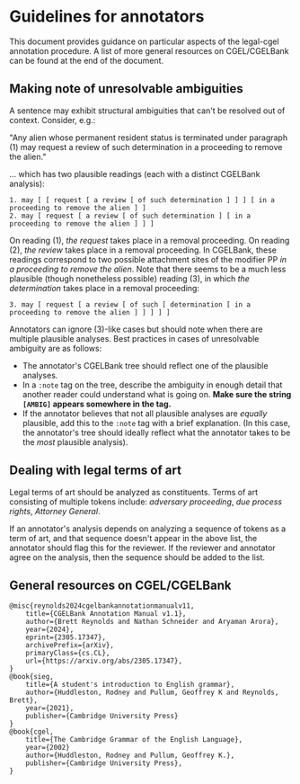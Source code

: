 # Guidelines for annotators

This document provides guidance on particular aspects of the legal-cgel annotation procedure. A list of more general resources on CGEL/CGELBank can be found at the end of the document.

## Making note of unresolvable ambiguities

A sentence may exhibit structural ambiguities that can't be resolved out of context. Consider, e.g.:

"Any alien whose permanent resident status is terminated under paragraph (1) may request a review of such determination in a proceeding to remove the alien."

... which has two plausible readings (each with a distinct CGELBank analysis):

```
1. may [ [ request [ a review [ of such determination ] ] ] [ in a proceeding to remove the alien ] ]
2. may [ request [ a review [ of such determination ] [ in a proceeding to remove the alien ] ] ]
```

On reading (1), *the request* takes place in a removal proceeding. On reading (2), *the review* takes place in a removal proceeding. In CGELBank, these readings correspond to two possible attachment sites of the modifier PP *in a proceeding to remove the alien*. Note that there seems to be a much less plausible (though nonetheless possible) reading (3), in which *the determination* takes place in a removal proceeding:

```
3. may [ request [ a review [ of such [ determination [ in a proceeding to remove the alien ] ] ] ] ]
```

Annotators can ignore (3)-like cases but should note when there are multiple plausible analyses. Best practices in cases of unresolvable ambiguity are as follows:

- The annotator's CGELBank tree should reflect one of the plausible analyses.
- In a `:note` tag on the tree, describe the ambiguity in enough detail that another reader could understand what is going on. **Make sure the string `[AMBIG]` appears somewhere in the tag.**
- If the annotator believes that not all plausible analyses are *equally* plausible, add this to the `:note` tag with a brief explanation. (In this case, the annotator's tree should ideally reflect what the annotator takes to be the *most* plausible analysis). 

## Dealing with legal terms of art

Legal terms of art should be analyzed as constituents. Terms of art consisting of multiple tokens include: *adversary proceeding*, *due process rights*, *Attorney General*.

If an annotator's analysis depends on analyzing a sequence of tokens as a term of art, and that sequence doesn't appear in the above list, the annotator should flag this for the reviewer. If the reviewer and annotator agree on the analysis, then the sequence should be added to the list.

## General resources on CGEL/CGELBank

```
@misc{reynolds2024cgelbankannotationmanualv11,
    title={CGELBank Annotation Manual v1.1}, 
    author={Brett Reynolds and Nathan Schneider and Aryaman Arora},
    year={2024},
    eprint={2305.17347},
    archivePrefix={arXiv},
    primaryClass={cs.CL},
    url={https://arxiv.org/abs/2305.17347}, 
}
@book{sieg,
    title={A student's introduction to English grammar},
    author={Huddleston, Rodney and Pullum, Geoffrey K and Reynolds, Brett},
    year={2021},
    publisher={Cambridge University Press}
}
@book{cgel, 
    title={The Cambridge Grammar of the English Language}, 
    year={2002}
    author={Huddleston, Rodney and Pullum, Geoffrey K.}, 
    publisher={Cambridge University Press}, 
}
```


